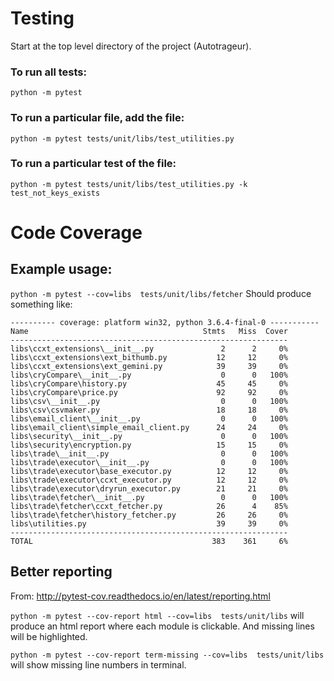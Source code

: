# Testing
Start at the top level directory of the project (Autotrageur).
### To run all tests:
```python -m pytest```
### To run a particular file, add the file:
```python -m pytest tests/unit/libs/test_utilities.py```
### To run a particular test of the file:
```python -m pytest tests/unit/libs/test_utilities.py -k test_not_keys_exists```


# Code Coverage
## Example usage:
`python -m pytest --cov=libs  tests/unit/libs/fetcher`
Should produce something like:

```
---------- coverage: platform win32, python 3.6.4-final-0 -----------
Name                                       Stmts   Miss  Cover
--------------------------------------------------------------
libs\ccxt_extensions\__init__.py               2      2     0%
libs\ccxt_extensions\ext_bithumb.py           12     12     0%
libs\ccxt_extensions\ext_gemini.py            39     39     0%
libs\cryCompare\__init__.py                    0      0   100%
libs\cryCompare\history.py                    45     45     0%
libs\cryCompare\price.py                      92     92     0%
libs\csv\__init__.py                           0      0   100%
libs\csv\csvmaker.py                          18     18     0%
libs\email_client\__init__.py                  0      0   100%
libs\email_client\simple_email_client.py      24     24     0%
libs\security\__init__.py                      0      0   100%
libs\security\encryption.py                   15     15     0%
libs\trade\__init__.py                         0      0   100%
libs\trade\executor\__init__.py                0      0   100%
libs\trade\executor\base_executor.py          12     12     0%
libs\trade\executor\ccxt_executor.py          12     12     0%
libs\trade\executor\dryrun_executor.py        21     21     0%
libs\trade\fetcher\__init__.py                 0      0   100%
libs\trade\fetcher\ccxt_fetcher.py            26      4    85%
libs\trade\fetcher\history_fetcher.py         26     26     0%
libs\utilities.py                             39     39     0%
--------------------------------------------------------------
TOTAL                                        383    361     6%
```

## Better reporting

From:
http://pytest-cov.readthedocs.io/en/latest/reporting.html

`python -m pytest --cov-report html --cov=libs  tests/unit/libs` will produce an html report where each module is clickable.  And missing lines will be highlighted.

`python -m pytest --cov-report term-missing --cov=libs  tests/unit/libs` will show missing
line numbers in terminal.
